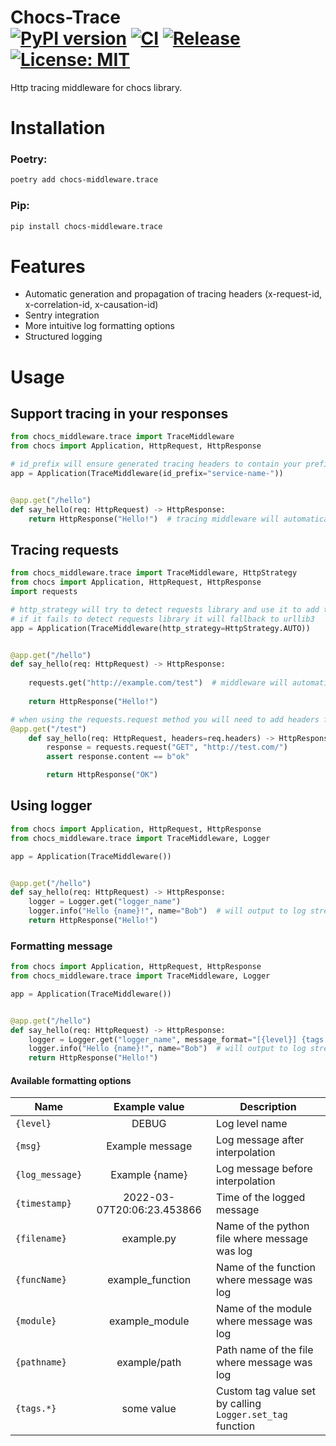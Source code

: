 # Chocs-Trace <br> [![PyPI version](https://badge.fury.io/py/chocs-middleware.trace.svg)](https://pypi.org/project/chocs-middleware.trace/) [![CI](https://github.com/kodemore/chocs-trace/actions/workflows/main.yaml/badge.svg)](https://github.com/kodemore/chocs-trace/actions/workflows/main.yaml) [![Release](https://github.com/kodemore/chocs-trace/actions/workflows/release.yml/badge.svg)](https://github.com/kodemore/chocs-trace/actions/workflows/release.yml) [![License: MIT](https://img.shields.io/badge/License-MIT-yellow.svg)](https://opensource.org/licenses/MIT)
Http tracing middleware for chocs library. 


# Installation

### Poetry:
```bash
poetry add chocs-middleware.trace
```

### Pip:
```bash
pip install chocs-middleware.trace
```

# Features

- Automatic generation and propagation of tracing headers (x-request-id, x-correlation-id, x-causation-id)
- Sentry integration
- More intuitive log formatting options
- Structured logging

# Usage

## Support tracing in your responses

```python
from chocs_middleware.trace import TraceMiddleware
from chocs import Application, HttpRequest, HttpResponse

# id_prefix will ensure generated tracing headers to contain your prefix
app = Application(TraceMiddleware(id_prefix="service-name-"))


@app.get("/hello")
def say_hello(req: HttpRequest) -> HttpResponse:
    return HttpResponse("Hello!")  # tracing middleware will automatically attach x-request-id, x-correlation-id, x-causation-id headers to your response

```

## Tracing requests

```python
from chocs_middleware.trace import TraceMiddleware, HttpStrategy
from chocs import Application, HttpRequest, HttpResponse
import requests

# http_strategy will try to detect requests library and use it to add tracing headers in all your requests
# if it fails to detect requests library it will fallback to urllib3
app = Application(TraceMiddleware(http_strategy=HttpStrategy.AUTO))


@app.get("/hello")
def say_hello(req: HttpRequest) -> HttpResponse:
    
    requests.get("http://example.com/test")  # middleware will automatically attach x-correlation-id, x-causation-id and x-request-id headers to your request
    
    return HttpResponse("Hello!")

# when using the requests.request method you will need to add headers for it to use, otherwise it will generate default headers and is unable to attach x-correlation-id, x-causation-id and x-request-id headers
@app.get("/test")
    def say_hello(req: HttpRequest, headers=req.headers) -> HttpResponse:
        response = requests.request("GET", "http://test.com/")
        assert response.content == b"ok"

        return HttpResponse("OK")
```

## Using logger

```python
from chocs import Application, HttpRequest, HttpResponse
from chocs_middleware.trace import TraceMiddleware, Logger

app = Application(TraceMiddleware())


@app.get("/hello")
def say_hello(req: HttpRequest) -> HttpResponse:
    logger = Logger.get("logger_name")
    logger.info("Hello {name}!", name="Bob")  # will output to log stream Hello Bob!
    return HttpResponse("Hello!")
```

### Formatting message

```python
from chocs import Application, HttpRequest, HttpResponse
from chocs_middleware.trace import TraceMiddleware, Logger

app = Application(TraceMiddleware())


@app.get("/hello")
def say_hello(req: HttpRequest) -> HttpResponse:
    logger = Logger.get("logger_name", message_format="[{level}] {tags.request.x-correlation-id} {msg}")
    logger.info("Hello {name}!", name="Bob")  # will output to log stream Hello Bob!
    return HttpResponse("Hello!")
```

#### Available formatting options

| Name | Example value | Description |
|---|:---:|---|
| `{level}` | DEBUG | Log level name |
| `{msg}` | Example message | Log message after interpolation |
| `{log_message}` | Example {name} | Log message before interpolation |
| `{timestamp}` | 2022-03-07T20:06:23.453866 | Time of the logged message |
| `{filename}` | example.py | Name of the python file where message was log |
| `{funcName}` | example_function | Name of the function where message was log |
| `{module}` | example_module | Name of the module where message was log |
| `{pathname}` | example/path | Path name of the file where message was log |
| `{tags.*}` | some value | Custom tag value set by calling `Logger.set_tag` function |


